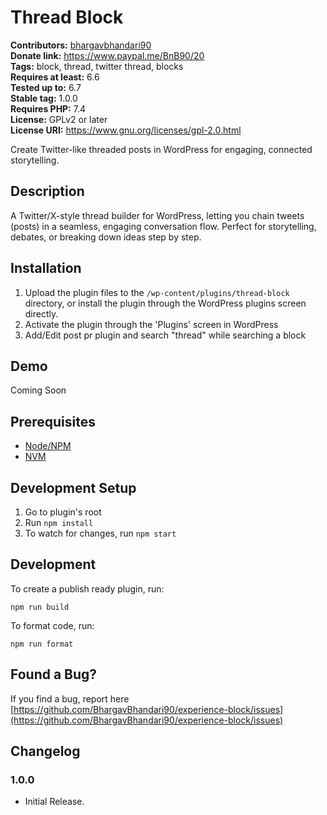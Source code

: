 # Thread Block #
**Contributors:** [bhargavbhandari90](https://profiles.wordpress.org/bhargavbhandari90/)  
**Donate link:** https://www.paypal.me/BnB90/20  
**Tags:** block, thread, twitter thread, blocks  
**Requires at least:** 6.6  
**Tested up to:** 6.7  
**Stable tag:** 1.0.0  
**Requires PHP:** 7.4  
**License:** GPLv2 or later  
**License URI:** https://www.gnu.org/licenses/gpl-2.0.html  

Create Twitter-like threaded posts in WordPress for engaging, connected storytelling.

## Description ##

A Twitter/X-style thread builder for WordPress, letting you chain tweets (posts) in a seamless, engaging conversation flow. Perfect for storytelling, debates, or breaking down ideas step by step.

## Installation ##

1. Upload the plugin files to the `/wp-content/plugins/thread-block` directory, or install the plugin through the WordPress plugins screen directly.
2. Activate the plugin through the 'Plugins' screen in WordPress
3. Add/Edit post pr plugin and search "thread" while searching a block

## Demo
Coming Soon

## Prerequisites
- [Node/NPM](https://nodejs.org/en/download/)
- [NVM](https://github.com/nvm-sh/nvm)

## Development Setup
1. Go to plugin's root
2. Run `npm install`
5. To watch for changes, run `npm start`

## Development

To create a publish ready plugin, run:

	npm run build

To format code, run:

	npm run format


## Found a Bug? ##

If you find a bug, report here 
[https://github.com/BhargavBhandari90/experience-block/issues](https://github.com/BhargavBhandari90/experience-block/issues)

## Changelog ##

### 1.0.0 ###
* Initial Release.
